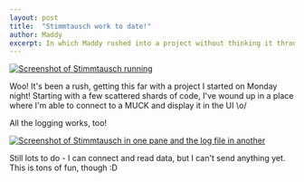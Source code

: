 ```yaml
---
layout: post
title:  "Stimmtausch work to date!"
author: Maddy
excerpt: In which Maddy rushed into a project without thinking it through very well.
---
```


[![Screenshot of Stimmtausch running](/assets/2019-01-31.1.png)](/assets/2019-01-31.1.png)

Woo! It's been a rush, getting this far with a project I started on Monday night! Starting with a few scattered shards of code, I've wound up in a place where I'm able to connect to a MUCK and display it in the UI \o/

All the logging works, too!

[![Screenshot of Stimmtausch in one pane and the log file in another](/assets/2019-01-31.2.png)](/assets/2019-01-31.2.png)

Still lots to do - I can connect and read data, but I can't send anything yet. This is tons of fun, though :D
